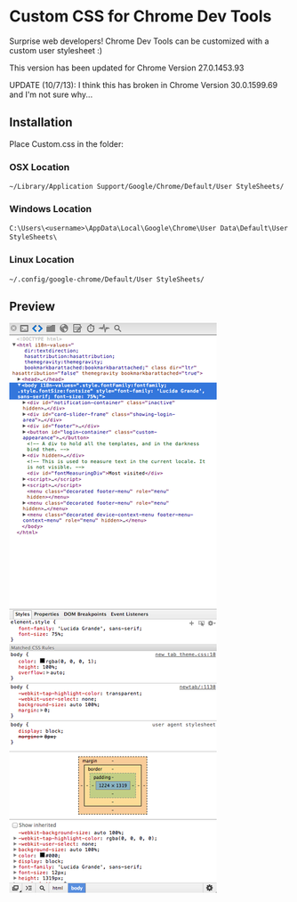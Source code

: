 # Custom CSS for Chrome Dev Tools

Surprise web developers! Chrome Dev Tools can be customized with a custom user stylesheet :)

This version has been updated for Chrome Version 27.0.1453.93

UPDATE (10/7/13): I think this has broken in Chrome Version 30.0.1599.69 and I'm not sure why...

## Installation

Place Custom.css in the folder:

### OSX Location

    ~/Library/Application Support/Google/Chrome/Default/User StyleSheets/

### Windows Location

    C:\Users\<username>\AppData\Local\Google\Chrome\User Data\Default\User StyleSheets\

### Linux Location

    ~/.config/google-chrome/Default/User StyleSheets/

## Preview

![Custom CSS for Chrome Dev Tools](preview.png "Custom CSS for Chrome Dev Tools")
